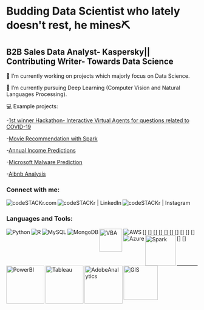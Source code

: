 # Budding Data Scientist who lately doesn't rest, he mines⛏️
## B2B Sales Data Analyst- Kaspersky|| Contributing Writer- Towards Data Science  
🔭 I’m currently working on projects which majorly focus on Data Science.

🌱 I’m currently pursuing Deep Learning (Computer Vision and Natural Languages Processing). 

💻 Example projects:
   
   -[1st winner Hackathon- Interactive Virtual Agents for questions related to COVID-19](https://github.com/Lukastuong123/Python-Projects/tree/master/Project-%20NU%20COVID%20Hackathon)
   
   -[Movie Recommendation with Spark](https://github.com/Lukastuong123/Python-Projects/tree/master/Project-%20Movie%20Recommendations%20(Spark%2C%20SQL%20with%20Python)) 
   
   -[Annual Income Predictions](https://github.com/Lukastuong123/Python-Projects/tree/master/Project-%20Finding%20Annual%20Income%20(Python-%20Classification)) 
      
   -[Microsoft Malware Prediction](https://github.com/Lukastuong123/R-Projects/tree/master/Project-%20Microsoft%20Malware%20Prediction)
   
   -[Aibnb Analysis](https://github.com/Lukastuong123/Python-Projects/tree/master/Project-%20Airbnb%20(Python-%20Interactive%20Map%2C%20Natural%20Language%20Processing%2C%20Comparative%20Study%2C%20Regression))



### Connect with me:

[<img align="left" alt="codeSTACKr.com"  src="https://img.shields.io/badge/medium-%2312100E.svg?&style=for-the-badge&logo=medium&logoColor=white"/>][medium]
[<img align="left" alt="codeSTACKr | LinkedIn" src="https://img.shields.io/badge/linkedin-%230077B5.svg?&style=for-the-badge&logo=linkedin&logoColor=white"/>][linkedin]
[<img align="left" alt="codeSTACKr | Instagram" src="https://img.shields.io/badge/instagram-%23E4405F.svg?&style=for-the-badge&logo=instagram&logoColor=white" />][instagram]

<br />

### Languages and Tools:

[<img align="left" alt="Python"  src="https://img.shields.io/badge/python-%233776AB.svg?&style=for-the-badge&logo=python&logoColor=white" />]
[<img align="left" alt="R"  src="https://img.shields.io/badge/r-%23276DC3.svg?&style=for-the-badge&logo=r&logoColor=white" />]
[<img align="left" alt="MySQL"  src="https://img.shields.io/badge/mysql-%2300f.svg?&style=for-the-badge&logo=mysql&logoColor=white" />]
[<img align="left" alt="MongoDB"  src="https://img.shields.io/badge/MongoDB-%234ea94b.svg?&style=for-the-badge&logo=mongodb&logoColor=white" />]
[<img align="left" alt="VBA" width="60px" src="https://github.com/Lukastuong123/pics/blob/main/do-best-excel-vba-macro.jpg" />]
[<img align="left" alt="AWS" src="https://img.shields.io/badge/Amazon%20AWS-%23232F3E?logo=amazon-aws&logoColor=white&style=for-the-badge" />]
[<img align="left" alt="Azure" src="https://img.shields.io/badge/Microsoft%20Azure-0089D6?logo=microsoft-azure&logoColor=white&style=for-the-badge" />]
[<img align="left" alt="Spark" width="80px" src="https://github.com/Lukastuong123/pics/blob/main/Apache_Spark_logo.svg.png" />]
[<img align="left" alt="PowerBI" width="100px" src="https://github.com/Lukastuong123/pics/blob/main/power-bi_logo.png" />]
[<img align="left" alt="Tableau" width="100px" src="https://github.com/Lukastuong123/pics/blob/main/tableau_logo.png" />]
[<img align="left" alt="AdobeAnalytics" width="100px" src="https://github.com/Lukastuong123/pics/blob/main/adobeanalytics.png" />]
[<img align="left" alt="GIS" width="90px" src="https://github.com/Lukastuong123/pics/blob/main/10-24-Esri.gif" />]


<br />
<br />

---

</details>

[medium]: https://medium.com/@tuonggreenager
[instagram]: https://www.instagram.com/greenager/
[linkedin]: https://www.linkedin.com/in/quoc-tuong-lukas-dong/

